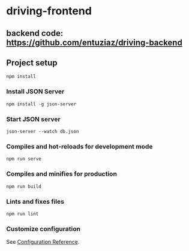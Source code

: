 # driving-frontend

## backend code: https://github.com/entuziaz/driving-backend

## Project setup
```
npm install
```

### Install JSON Server
```
npm install -g json-server
```

### Start JSON server
```
json-server --watch db.json
```

### Compiles and hot-reloads for development mode
```
npm run serve
```

### Compiles and minifies for production
```
npm run build
```

### Lints and fixes files
```
npm run lint
```

### Customize configuration
See [Configuration Reference](https://cli.vuejs.org/config/).
